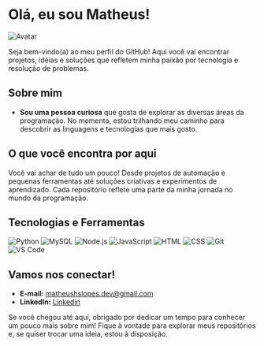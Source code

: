 # **Olá, eu sou Matheus!**

![Avatar](https://i.imgur.com/sysyqIn.png)


Seja bem-vindo(a) ao meu perfil do GitHub! Aqui você vai encontrar projetos, ideias e soluções que refletem minha paixão por tecnologia e resolução de problemas.

## **Sobre mim**

- **Sou uma pessoa curiosa** que gosta de explorar as diversas áreas da programação. No momento, estou trilhando meu caminho para descobrir as linguagens e tecnologias que mais gosto.

## **O que você encontra por aqui**

Você vai achar de tudo um pouco! Desde projetos de automação e pequenas ferramentas até soluções criativas e experimentos de aprendizado. Cada repositório reflete uma parte da minha jornada no mundo da programação.

## **Tecnologias e Ferramentas**

![Python](https://img.shields.io/badge/Python-3776AB?style=for-the-badge&logo=python&logoColor=white)
![MySQL](https://img.shields.io/badge/MySQL-4479A1?style=for-the-badge&logo=mysql&logoColor=white)
![Node.js](https://img.shields.io/badge/Node.js-339933?style=for-the-badge&logo=nodedotjs&logoColor=white)
![JavaScript](https://img.shields.io/badge/JavaScript-F7DF1E?style=for-the-badge&logo=javascript&logoColor=black)
![HTML](https://img.shields.io/badge/HTML5-E34F26?style=for-the-badge&logo=html5&logoColor=white)
![CSS](https://img.shields.io/badge/CSS3-1572B6?style=for-the-badge&logo=css3&logoColor=white)
![Git](https://img.shields.io/badge/Git-F05032?style=for-the-badge&logo=git&logoColor=white)
![VS Code](https://img.shields.io/badge/VS%20Code-0078D4?style=for-the-badge&logo=visual-studio-code&logoColor=white)

## **Vamos nos conectar!**

- **E-mail:** [matheushslopes.dev@gmail.com](mailto:matheushslopes.dev@gmail.com)
- **LinkedIn:** [Linkedin](https://www.linkedin.com/in/matheus-henrique-1b8b98150/)

Se você chegou até aqui, obrigado por dedicar um tempo para conhecer um pouco mais sobre mim! Fique à vontade para explorar meus repositórios e, se quiser trocar uma ideia, estou à disposição.

